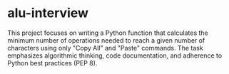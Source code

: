 # alu-interview
This project focuses on writing a Python function that calculates the minimum number of operations needed to reach a given number of characters using only "Copy All" and "Paste" commands. The task emphasizes algorithmic thinking, code documentation, and adherence to Python best practices (PEP 8).
